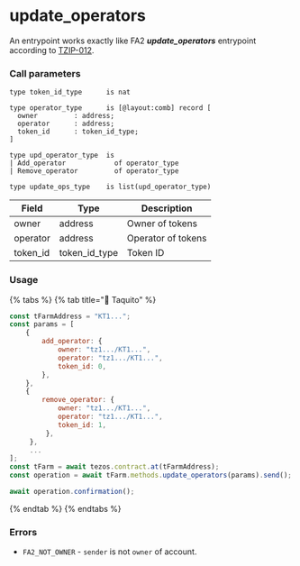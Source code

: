 # update\_operators

An entrypoint works exactly like FA2 _**update\_operators**_ entrypoint according to [TZIP-012](https://gitlab.com/tezos/tzip/-/blob/master/proposals/tzip-12/tzip-12.md).

### Call parameters

```pascaligo
type token_id_type      is nat

type operator_type      is [@layout:comb] record [
  owner         : address;
  operator      : address;
  token_id      : token_id_type;
]

type upd_operator_type  is
| Add_operator            of operator_type
| Remove_operator         of operator_type

type update_ops_type    is list(upd_operator_type)
```

| Field     | Type            | Description        |
| --------- | --------------- | ------------------ |
| owner     | address         | Owner of tokens    |
| operator  | address         | Operator of tokens |
| token\_id | token\_id\_type | Token ID           |

### Usage

{% tabs %}
{% tab title="🌮 Taquito" %}
```javascript
const tFarmAddress = "KT1...";
const params = [
    {
        add_operator: {
            owner: "tz1.../KT1...",
            operator: "tz1.../KT1...",
            token_id: 0,
        },
    },
    {
        remove_operator: {
            owner: "tz1.../KT1...",
            operator: "tz1.../KT1...",
            token_id: 1,
         },
     },
     ...
];
const tFarm = await tezos.contract.at(tFarmAddress);
const operation = await tFarm.methods.update_operators(params).send();

await operation.confirmation();
```
{% endtab %}
{% endtabs %}

### Errors

* `FA2_NOT_OWNER` - `sender` is not `owner` of account.
